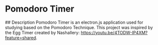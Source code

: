 # Pomodoro Timer

 ## Description
Pomodoro Timer is an electron.js application used for studying based on the Pomodoro Technique. This project was inspired by the Egg Timer created by Nashallery: https://youtu.be/4TODW-IP4XM?feature=shared. 
